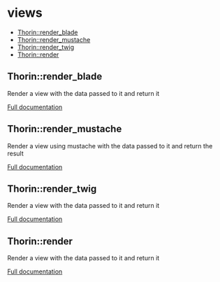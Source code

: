 # views

- [Thorin::render_blade](#Thorin::render_blade)
- [Thorin::render_mustache](#Thorin::render_mustache)
- [Thorin::render_twig](#Thorin::render_twig)
- [Thorin::render](#Thorin::render)
## Thorin::render_blade
Render a view with the data passed to it and return it


[Full documentation](/doc/src/functions/views/t_render_blade.md)

## Thorin::render_mustache
Render a view using mustache with the data passed to it and return the result


[Full documentation](/doc/src/functions/views/t_render_mustache.md)

## Thorin::render_twig
Render a view with the data passed to it and return it


[Full documentation](/doc/src/functions/views/t_render_twig.md)

## Thorin::render
Render a view with the data passed to it and return it


[Full documentation](/doc/src/functions/views/t_render.md)
